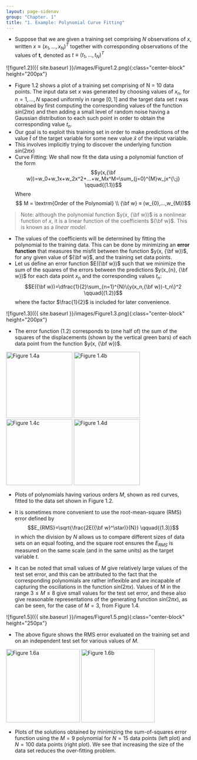 ```yaml
---
layout: page-sidenav
group: "Chapter. 1"
title: "1. Example: Polynomial Curve Fitting"
---
```

- Suppose that we are given a training set comprising $N$ observations of $x$, written $x ≡ (x_{1} , . . . , x_{N} )^T$ together with corresponding observations of the values of **t**, denoted as $t≡(t_{1},...,t_{N})^T$

![figure1.2]({{ site.baseurl }}/images/Figure1.2.png){:class="center-block" height="200px"}

- Figure 1.2 shows a plot of a training set comprising of N = 10 data points. The input data set $x$ was generated by choosing values of $x_{n}$, for $n = 1,...,N$ spaced uniformly in range $[0,1]$ and the target data set $t$ was obtained by first computing the corresponding values of the function $sin(2πx)$ and then adding a small level of random noise having a Gaussian distribution to each such point in order to obtain the corresponding value $t_{n}$.
- Our goal is to exploit this training set in order to make predictions of the value $\hat{t}$ of the target variable for some new value $\hat{x}$ of the input variable.
- This involves implicitly trying to discover the underlying function $sin(2πx)$
- Curve Fitting: We shall now fit the data using a polynomial function of the form $$y(x,{\bf w})=w_0+w_1x+w_2x^2+...+w_Mx^M=\sum_{j=0}^{M}w_jx^{\;j} \qquad{(1.1)}$$ Where $$ M = \textrm{Order of the Polynomial} \\ {\bf w} ≡  (w_{0},...,w_{M})$$

>Note: although the polynomial function $y(x, {\bf w})$ is a nonlinear function of $x$, it is a linear function of the coefficients ${\bf w}$. This is known as a *linear model*.

- The values of the coefficients will be determined by fitting the polynomial to the training data. This can be done by minimizing an **error function** that measures the misfit between the function $y(x, {\bf w})$, for any given value of ${\bf w}$, and the training set data points.
- Let us define an error function $E({\bf w})$ such that we minimize the sum of the squares of the errors between the predictions $y(x_{n}, {\bf w})$ for each data point $x_{n}$ and the corresponding values $t_{n}$:$$E({\bf w})=\dfrac{1}{2}\sum_{n=1}^{N}\{y(x_n,{\bf w})-t_n\}^2 \qquad{(1.2)}$$ where the factor $\frac{1}{2}$ is included for later convenience.

![figure1.3]({{ site.baseurl }}/images/Figure1.3.png){:class="center-block" height="200px"}

- The error function $(1.2)$ corresponds to (one half of) the sum of the squares of the displacements (shown by the vertical green bars) of each data point from the function $y(x, {\bf w})$.

<div class="text-center">
  <img src="{{ site.baseurl }}/images/Figure1.4a.png" alt="Figure 1.4a" height="180px" />
  <img src="{{ site.baseurl }}/images/Figure1.4b.png" alt="Figure 1.4b" height="180px" />
</div>
<div class="text-center">
  <img src="{{ site.baseurl }}/images/Figure1.4c.png" alt="Figure 1.4c" height="180px" />
  <img src="{{ site.baseurl }}/images/Figure1.4d.png" alt="Figure 1.4d" height="180px" />
</div>

- Plots of polynomials having various orders $M$, shown as red curves, fitted to the data set shown in Figure 1.2.

- It is sometimes more convenient to use the root-mean-square (RMS) error defined by $$E_{RMS}=\sqrt{\frac{2E({\bf w}^\star)}{N}} \qquad{(1.3)}$$ in which the division by $N$ allows us to compare different sizes of data sets on an equal footing, and the square root ensures the $E_{RMS}$ is measured on the same scale (and in the same units) as the target variable $t$.
- It can be noted that small values of $M$ give relatively large values of the test set error, and this can be attributed to the fact that the corresponding polynomials are rather inflexible and are incapable of capturing the oscillations in the function $sin(2πx)$. Values of M in the range $3 \leqslant  M \leqslant  8$ give small values for the test set error, and these also give reasonable representations of the generating function $sin(2πx)$, as can be seen, for the case of $M = 3$, from Figure 1.4.

![figure1.5]({{ site.baseurl }}/images/Figure1.5.png){:class="center-block" height="250px"}

- The above figure shows the RMS error evaluated on the training set and on an independent test set for various values of $M$.

<div class="text-center">
  <img src="{{ site.baseurl }}/images/Figure1.6a.png" alt="Figure 1.6a" height="200px" />
  <img src="{{ site.baseurl }}/images/Figure1.6b.png" alt="Figure 1.6b" height="200px" />
</div>

- Plots of the solutions obtained by minimizing the sum-of-squares error function using the $M = 9$ polynomial for $N = 15$ data points (left plot) and $N = 100$ data points (right plot). We see that increasing the size of the data set reduces the over-fitting problem.
<!--stackedit_data:
eyJoaXN0b3J5IjpbOTEzMTk2MDU5LC0yOTY3NTYwMSwtOTg1OT
c1MTM5LC0yMjIxMzYyNzMsMjExNDk3OTM4MywxNjI4NzIzNTMy
LDEzOTY5NTc3ODksLTIwMDcwMTU3OTVdfQ==
-->